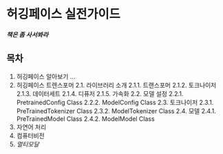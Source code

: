 # 허깅페이스 실전가이드

***책은 좀 사서봐라***

## 목차
1. 허깅페이스 알아보기
...
2. 허깅페이스 트렌스포머
2.1. 라이브러리 소개
2.1.1. 트랜스포머
2.1.2. 토크나이저
2.1.3. 데이터세트
2.1.4. 디퓨저
2.1.5. 가속화
2.2. 모델 설정
2.2.1. PretrainedConfig Class
2.2.2. ModelConfig Class
2.3. 토크나이저
2.3.1. PreTrainedTokenizer Class
2.3.2. ModelTokenizer Class
2.4. 모델
2.4.1. PreTrainedModel Class
2.4.2. ModelModel Class
3. 자연어 처리
4. 컴퓨터비전
5. *멀티모달*


